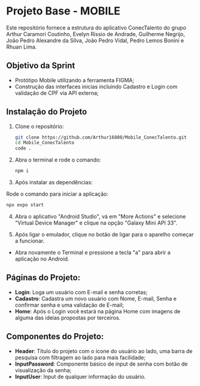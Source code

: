 # Projeto Base - MOBILE

Este repositório fornece a estrutura do aplicativo ConecTalento do grupo Arthur Caramori Coutinho, Evelyn Rissio de Andrade, Guilherme Negrijo, João Pedro Alexandre da Silva, João Pedro Vidal, Pedro Lemos Bonini e Rhuan Lima.

## Objetivo da Sprint

-  Protótipo Mobile utilizando a ferramenta FIGMA; 
- Construção das interfaces inicias incluindo Cadastro e Login com validação de CPF via API externa;

## Instalação do Projeto

1. Clone o repositório:
   ```sh
   git clone https://github.com/Arthur16800/Mobile_ConecTalento.git
   cd Mobile_ConecTalento
   code .

2. Abra o terminal e rode o comando:

   ```sh
   npm i
   ```

3. Após instalar as dependências:

Rode o comando para iniciar a aplicação:

   ```sh
   npx expo start
   ```

4. Abra o aplicativo "Android Studio", vá em "More Actions" e selecione "Virtual Device Manager" e clique na opção "Galaxy Mini API 33".

5. Após ligar o emulador, clique no botão de ligar para o aparelho começar a funcionar.

- Abra novamente o Terminal e pressione a tecla "a" para abrir a aplicação no Android. 

## Páginas do Projeto:

- **Login**: Loga um usuário com E-mail e senha corretas;
- **Cadastro**: Cadastra um novo usuário com Nome, E-mail, Senha e confirmar senha e uma validação de E-mail;
- **Home**: Após o Login você estará na página Home com imagens de alguma das ideias propostas por terceiros.

## Componentes do Projeto:

- **Header**: Título do projeto com o ícone do usuário ao lado, uma barra de pesquisa com filtragem ao lado para mais facilidade;
- **InputPassword**: Componente básico de input de senha com botão de visualização da senha;
- **InputUser**: Input de qualquer informação do usuário.